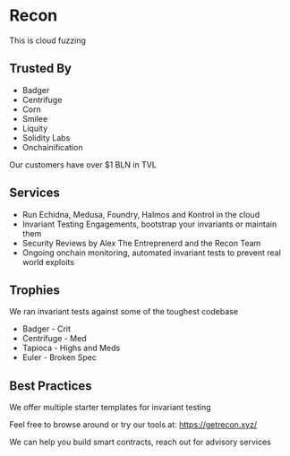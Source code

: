 # Recon

This is cloud fuzzing

## Trusted By
- Badger
- Centrifuge
- Corn
- Smilee
- Liquity
- Solidity Labs
- Onchainification

Our customers have over $1 BLN in TVL

## Services

- Run Echidna, Medusa, Foundry, Halmos and Kontrol in the cloud
- Invariant Testing Engagements, bootstrap your invariants or maintain them
- Security Reviews by Alex The Entreprenerd and the Recon Team
- Ongoing onchain monitoring, automated invariant tests to prevent real world exploits

 
## Trophies

We ran invariant tests against some of the toughest codebase

- Badger - Crit
- Centrifuge - Med
- Tapioca - Highs and Meds
- Euler - Broken Spec

## Best Practices

We offer multiple starter templates for invariant testing

Feel free to browse around or try our tools at: https://getrecon.xyz/

We can help you build smart contracts, reach out for advisory services

